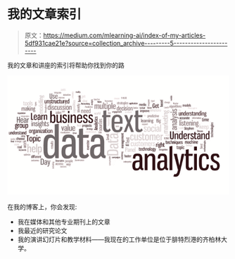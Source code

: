 # 我的文章索引

> 原文：<https://medium.com/mlearning-ai/index-of-my-articles-5df931cae21e?source=collection_archive---------5----------------------->

我的文章和讲座的索引将帮助你找到你的路

![](img/61bba8f1064c0898ae4f784cefc231c0.png)

在我的博客上，你会发现:

*   我在媒体和其他专业期刊上的文章
*   我最近的研究论文
*   我的演讲幻灯片和教学材料——我现在的工作单位是位于腓特烈港的齐柏林大学。